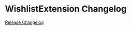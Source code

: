 # WishlistExtension Changelog

[Release Changelog](https://github.com/spryker/wishlist-extension/releases)
